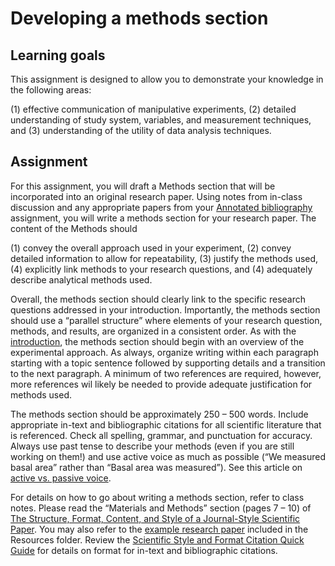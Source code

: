 # Developing a methods section

## Learning goals

This assignment is designed to allow you to demonstrate your knowledge in the following areas:

(1) effective communication of manipulative experiments,
(2) detailed understanding of study system, variables, and measurement techniques, and
(3) understanding of the utility of data analysis techniques.

## Assignment

For this assignment, you will draft a Methods section that will be incorporated into an original research paper. Using notes from in-class discussion and any appropriate papers from your [Annotated bibliography](annotated-bib.md) assignment, you will write a methods section for your research paper. The content of the Methods should

(1) convey the overall approach used in your experiment,
(2) convey detailed information to allow for repeatability,
(3) justify the methods used,
(4) explicitly link methods to your research questions, and
(4) adequately describe analytical methods used.

Overall, the methods section should clearly link to the specific research questions addressed in your introduction. Importantly, the methods section should use a “parallel structure” where elements of your research question, methods, and results, are organized in a consistent order. As with the [introduction](introduction.md), the methods section should begin with an overview of the experimental approach. As always, organize writing within each paragraph starting with a topic sentence followed by supporting details and a transition to the next paragraph. A minimum of two references are required, however, more references wil likely be needed to provide adequate justification for methods used.

The methods section should be approximately 250 – 500 words. Include appropriate in-text and bibliographic citations for all scientific literature that is referenced. Check all spelling, grammar, and punctuation for accuracy. Always use past tense to describe your methods (even if you are still working on them!) and use active voice as much as possible (“We measured basal area” rather than “Basal area was measured”). See this article on [active vs. passive voice](https://www.quickanddirtytips.com/education/grammar/active-voice-versus-passive-voice).

For details on how to go about writing a methods section, refer to class notes. Please read the “Materials
and Methods” section (pages 7 – 10) of [The Structure, Format, Content, and Style of a Journal-Style
Scientific Paper](http://jrtdd.com/wp-content/uploads/2018/05/How-to-Write-a-Paper-in-Scientific-Journal-Style-and-Format.pdf). You may also refer to the [example research paper](../resources/example_final_report.pdf) included in the Resources folder. Review the [Scientific Style and Format Citation Quick Guide](https://www.scientificstyleandformat.org/Tools/SSF-Citation-Quick-Guide.html) for details on format for in-text and bibliographic citations.
